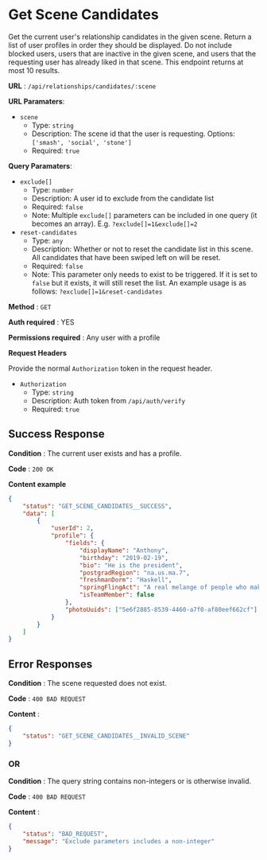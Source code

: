 # Get Scene Candidates

Get the current user's relationship candidates in the given scene. Return a list
of user profiles in order they should be displayed. Do not include blocked
users, users that are inactive in the given scene, and users that the requesting
user has already liked in that scene. This endpoint returns at most 10 results.

**URL** : `/api/relationships/candidates/:scene`

**URL Paramaters**:
* `scene`
  * Type: `string`
  * Description: The scene id that the user is requesting. Options: `['smash', 'social', 'stone']`
  * Required: `true`

**Query Paramaters**:
* `exclude[]`
  * Type: `number`
  * Description: A user id to exclude from the candidate list
  * Required: `false`
  * Note: Multiple `exclude[]` parameters can be included in one query (it becomes an array). E.g. `?exclude[]=1&exclude[]=2`
* `reset-candidates`
  * Type: `any`
  * Description: Whether or not to reset the candidate list in this scene. All candidates that have been swiped left on will be reset.
  * Required: `false`
  * Note: This parameter only needs to exist to be triggered. If it is set to `false` but it exists, it will still reset the list. An example usage is as follows: `?exclude[]=1&reset-candidates`

**Method** : `GET`

**Auth required** : YES

**Permissions required** : Any user with a profile

**Request Headers**

Provide the normal `Authorization` token in the request header.

* `Authorization`
  * Type: `string`
  * Description: Auth token from `/api/auth/verify`
  * Required: `true`

## Success Response

**Condition** : The current user exists and has a profile.

**Code** : `200 OK`

**Content example**

```json
{
    "status": "GET_SCENE_CANDIDATES__SUCCESS",
    "data": [
        {
            "userId": 2,
            "profile": {
                "fields": {
                    "displayName": "Anthony",
                    "birthday": "2019-02-19",
                    "bio": "He is the president",
                    "postgradRegion": "na.us.ma.7",
                    "freshmanDorm": "Haskell",
                    "springFlingAct": "A real melange of people who make music",
                    "isTeamMember": false
                },
                "photoUuids": ["5e6f2885-8539-4460-a7f0-af80eef662cf"]
            }
        }
    ]
}
```

## Error Responses

**Condition** : The scene requested does not exist.

**Code** : `400 BAD REQUEST`

**Content** :
```json
{
    "status": "GET_SCENE_CANDIDATES__INVALID_SCENE"
}
```

### OR

**Condition** : The query string contains non-integers or is otherwise invalid.

**Code** : `400 BAD REQUEST`

**Content** :
```json
{
    "status": "BAD_REQUEST",
    "message": "Exclude parameters includes a non-integer"
}
```
